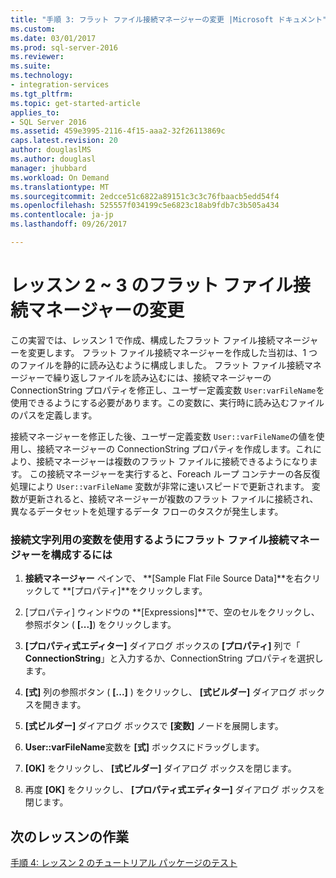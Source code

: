 ```yaml
---
title: "手順 3: フラット ファイル接続マネージャーの変更 |Microsoft ドキュメント"
ms.custom: 
ms.date: 03/01/2017
ms.prod: sql-server-2016
ms.reviewer: 
ms.suite: 
ms.technology:
- integration-services
ms.tgt_pltfrm: 
ms.topic: get-started-article
applies_to:
- SQL Server 2016
ms.assetid: 459e3995-2116-4f15-aaa2-32f26113869c
caps.latest.revision: 20
author: douglaslMS
ms.author: douglasl
manager: jhubbard
ms.workload: On Demand
ms.translationtype: MT
ms.sourcegitcommit: 2edcce51c6822a89151c3c3c76fbaacb5edd54f4
ms.openlocfilehash: 525557f034199c5e6823c18ab9fdb7c3b505a434
ms.contentlocale: ja-jp
ms.lasthandoff: 09/26/2017

---
```

# <a name="lesson-2-3---modifying-the-flat-file-connection-manager"></a>レッスン 2 ~ 3 のフラット ファイル接続マネージャーの変更
この実習では、レッスン 1 で作成、構成したフラット ファイル接続マネージャーを変更します。 フラット ファイル接続マネージャーを作成した当初は、1 つのファイルを静的に読み込むように構成しました。 フラット ファイル接続マネージャーで繰り返しファイルを読み込むには、接続マネージャーの ConnectionString プロパティを修正し、ユーザー定義変数 `User:varFileName`を使用できるようにする必要があります。この変数に、実行時に読み込むファイルのパスを定義します。  
  
接続マネージャーを修正した後、ユーザー定義変数 `User::varFileName`の値を使用し、接続マネージャーの ConnectionString プロパティを作成します。これにより、接続マネージャーは複数のフラット ファイルに接続できるようになります。 この接続マネージャーを実行すると、Foreach ループ コンテナーの各反復処理により `User::varFileName` 変数が非常に速いスピードで更新されます。 変数が更新されると、接続マネージャーが複数のフラット ファイルに接続され、異なるデータセットを処理するデータ フローのタスクが発生します。  
  
### <a name="to-configure-the-flat-file-connection-manager-to-use-a-variable-for-the-connection-string"></a>接続文字列用の変数を使用するようにフラット ファイル接続マネージャーを構成するには  
  
1.  **接続マネージャー** ペインで、 **[Sample Flat File Source Data]**を右クリックして **[プロパティ]**をクリックします。  
  
2.  [プロパティ] ウィンドウの **[Expressions]**で、空のセルをクリックし、参照ボタン ( **[...]**) をクリックします。  
  
3.  **[プロパティ式エディター]** ダイアログ ボックスの **[プロパティ]** 列で「 **ConnectionString**」と入力するか、ConnectionString プロパティを選択します。  
  
4.  **[式]** 列の参照ボタン ( **[...]** ) をクリックし、 **[式ビルダー]** ダイアログ ボックスを開きます。  
  
5.  **[式ビルダー]** ダイアログ ボックスで **[変数]** ノードを展開します。  
  
6.  **User::varFileName**変数を **[式]** ボックスにドラッグします。  
  
7.  **[OK]** をクリックし、 **[式ビルダー]** ダイアログ ボックスを閉じます。  
  
8.  再度 **[OK]** をクリックし、 **[プロパティ式エディター]** ダイアログ ボックスを閉じます。  
  
## <a name="next-lesson-task"></a>次のレッスンの作業  
[手順 4: レッスン 2 のチュートリアル パッケージのテスト](../integration-services/lesson-2-4-testing-the-lesson-2-tutorial-package.md)  
  
  
  

